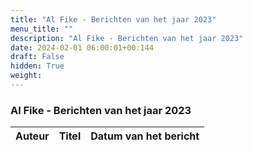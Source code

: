 ```yaml
---
title: "Al Fike - Berichten van het jaar 2023"
menu_title: ""
description: "Al Fike - Berichten van het jaar 2023"
date: 2024-02-01 06:00:01+00:144
draft: False
hidden: True
weight:
---
```

### Al Fike - Berichten van het jaar 2023

**Auteur** | **Titel** | **Datum van het bericht**
---|---|---
